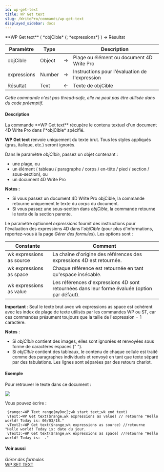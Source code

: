 ```yaml
---
id: wp-get-text
title: WP Get text
slug: /WritePro/commands/wp-get-text
displayed_sidebar: docs
---
```


<!--REF #_command_.WP Get text.Syntax-->**WP Get text** ( *objCible* {; *expressions*} ) -> Résultat<!-- END REF-->
<!--REF #_command_.WP Get text.Params-->
| Paramètre | Type |  | Description |
| --- | --- | --- | --- |
| objCible | Object | &#8594;  | Plage ou élément ou document 4D Write Pro |
| expressions | Number | &#8594;  | Instructions pour l'évaluation de l'expression |
| Résultat | Text | &#8592; | Texte de objCible |

<!-- END REF-->

*Cette commande n'est pas thread-safe, elle ne peut pas être utilisée dans du code préemptif.*


#### Description 

<!--REF #_command_.WP Get text.Summary-->La commande **WP Get text** récupère le contenu textuel d'un document 4D Write Pro dans l'*objCible* spécifié.<!-- END REF-->

**WP Get text** renvoie uniquement du texte brut. Tous les styles appliqués (gras, italique, etc.) seront ignorés.

Dans le paramètre *objCible*, passez un objet contenant :

* une plage, ou
* un élément ( tableau / paragraphe / corps / en-tête / pied / section / sous-section), ou
* un document 4D Write Pro

**Notes :** 

* Si vous passez un document 4D Write Pro objCible, la commande retourne uniquement le texte du *corps* du document.
* Si vous passez une sous-section dans *objCible*, la commande retourne le texte de la section parente.

Le paramètre optionnel *expressions* fournit des instructions pour l'évaluation des expressions 4D dans l'*objCible* (pour plus d’informations, reportez-vous à la page *Gérer des formules*). Les options sont :

| Constante                | Comment                                                                                      |
| ------------------------ | -------------------------------------------------------------------------------------------- |
| wk expressions as source | La chaîne d'origine des références des expressions 4D est retournée.                         |
| wk expressions as space  | Chaque référence est retournée en tant qu'espace insécable.                                  |
| wk expressions as value  | Les références d'expressions 4D sont retournées dans leur forme évaluée (option par défaut). |

**Important** : Seul le texte brut avec wk expressions as space est cohérent avec les index de plage de texte utilisés par les commandes WP ou ST, car ces commandes présument toujours que la taille de l'expression = 1 caractère.

**Notes** : 

* Si *objCible* contient des images, elles sont ignorées et renvoyées sous forme de caractères espaces (" ").
* Si *objCible* contient des tableaux, le contenu de chaque cellule est traité comme des paragraphes individuels et renvoyé en tant que texte séparé par des tabulations. Les lignes sont séparées par des retours chariot.

#### Exemple 

Pour retrouver le texte dans ce document :

![](../../assets/en/WritePro/commands/pict3772381.en.png)

Vous pouvez écrire :

```4d
 $range:=WP Text range(myDoc2;wk start text;wk end text)
 vText:=WP Get text($range;wk expressions as value) // retourne "Hello world! Today is: 06/03/18."
 vText2:=WP Get text($range;wk expressions as source) //retourne "Hello world! Today is: date du jour.
 vText3:=WP Get text($range;wk expressions as space) //retourne "Hello world! Today is:  ."
```

#### Voir aussi 

*Gérer des formules*  
[WP SET TEXT](wp-set-text.md)  